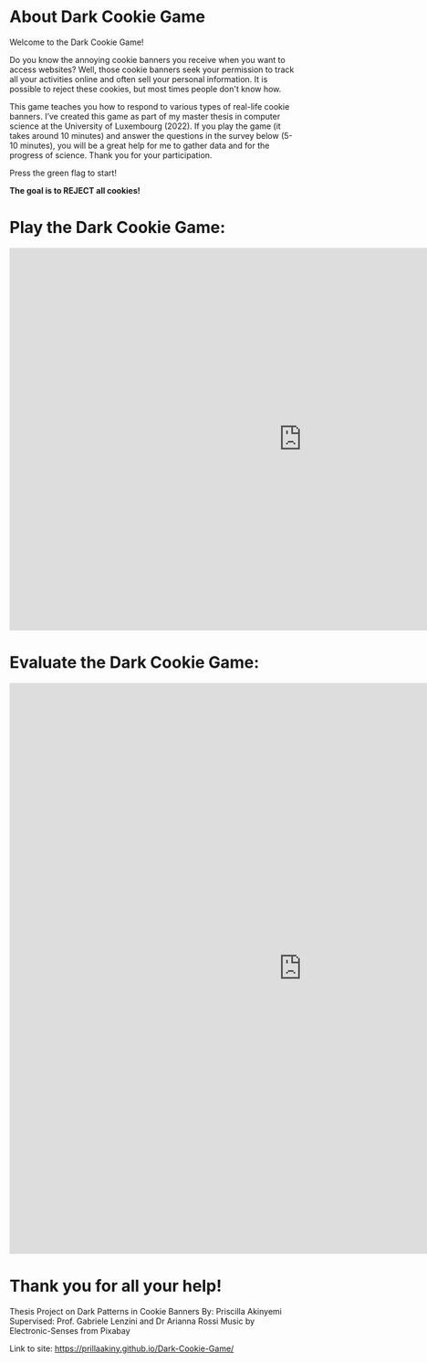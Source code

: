 # About Dark Cookie Game

Welcome to the Dark Cookie Game! 

Do you know the annoying cookie banners you receive when you want to access websites? Well, those cookie banners seek your permission to track all your activities online and often sell your personal information. It is possible to reject these cookies, but most times people don't know how. 

This game teaches you how to respond to various types of real-life cookie banners. I’ve created this game as part of my master thesis in computer science at the University of Luxembourg (2022). If you play the game (it takes around 10 minutes) and answer the questions in the survey below (5-10 minutes), you will be a great help for me to gather data and for the progress of science. Thank you for your participation.

Press the green flag to start!

<p><b>The goal is to REJECT all cookies!</b></p>

# Play the Dark Cookie Game:

<iframe src="https://scratch.mit.edu/projects/704537556/embed" allowtransparency="true" width="1024" height="670" frameborder="0" scrolling="no" allowfullscreen></iframe>


# Evaluate the Dark Cookie Game:

<iframe
    id="surveylegend-survey"
    src="https://www.surveylegend.com/survey/#/d29yZHByZXNzMjEwMTQz~-N7yxbu0FWWA2l0kcuGk"
    width="1024"
    height="1000px"
    style="frameborder: 0; border: 0; margin: 0 auto;"
>
</iframe>

# Thank you for all your help!

Thesis Project on Dark Patterns in Cookie Banners 
By: Priscilla Akinyemi 
Supervised: Prof. Gabriele Lenzini and Dr Arianna Rossi 
Music by Electronic-Senses from Pixabay

Link to site: https://prillaakiny.github.io/Dark-Cookie-Game/

